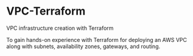 # VPC-Terraform
VPC infrastructure creation with Terraform

To gain hands-on experience with Terraform for deploying an AWS VPC along with subnets, availability zones, gateways, and routing.

